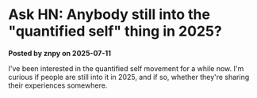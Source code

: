# Ask HN: Anybody still into the "quantified self" thing in 2025?

**Posted by znpy on 2025-07-11**

I've been interested in the quantified self movement for a while now. I'm curious if people are still into it in 2025, and if so, whether they're sharing their experiences somewhere.